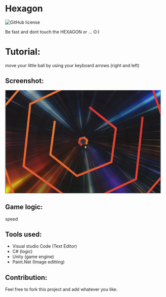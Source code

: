 # Hexagon

![GitHub license](https://img.shields.io/github/license/Doha-Helmaoui/Hexagon.svg)


Be fast and dont touch the HEXAGON or ... O:)

# Tutorial:
move your little ball by using your keyboard arrows (right and left)

## Screenshot:
<img src="screenshot\Hexagon v2.PNG"/>

## Game logic:
speed

## Tools used:
* Visual studio Code (Text Editor)
* C# (logic)
* Unity (game engine)
* Paint.Net (Image editting)

## Contribution:
Feel free to fork this project and add whatever you like. 
